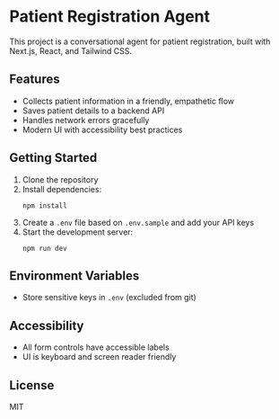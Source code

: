 # Patient Registration Agent

This project is a conversational agent for patient registration, built with Next.js, React, and Tailwind CSS.

## Features
- Collects patient information in a friendly, empathetic flow
- Saves patient details to a backend API
- Handles network errors gracefully
- Modern UI with accessibility best practices

## Getting Started
1. Clone the repository
2. Install dependencies:
   ```
   npm install
   ```
3. Create a `.env` file based on `.env.sample` and add your API keys
4. Start the development server:
   ```
   npm run dev
   ```

## Environment Variables
- Store sensitive keys in `.env` (excluded from git)

## Accessibility
- All form controls have accessible labels
- UI is keyboard and screen reader friendly

## License
MIT
